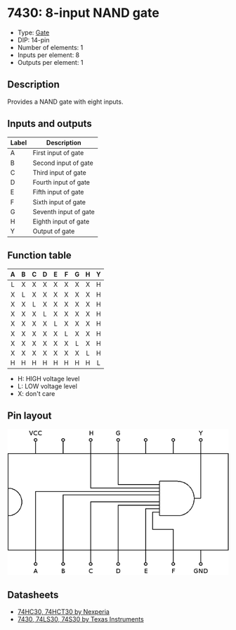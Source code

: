 # 7430: 8-input NAND gate

- Type: [Gate](gates.md)
- DIP: 14-pin
- Number of elements: 1
- Inputs per element: 8
- Outputs per element: 1

## Description

Provides a NAND gate with eight inputs.

## Inputs and outputs

| Label | Description            |
| ----- | ---------------------- |
| A     | First input of gate    |
| B     | Second input of gate   |
| C     | Third input of gate    |
| D     | Fourth input of gate   |
| E     | Fifth  input of gate   |
| F     | Sixth  input of gate   |
| G     | Seventh input of gate  |
| H     | Eighth input of gate   |
| Y     | Output of gate         |

## Function table

| A   | B   | C   | D   | E   | F   | G   | H   | Y   |
|:---:|:---:|:---:|:---:|:---:|:---:|:---:|:---:|:---:|
| L   | X   | X   | X   | X   | X   | X   | X   | H   |
| X   | L   | X   | X   | X   | X   | X   | X   | H   |
| X   | X   | L   | X   | X   | X   | X   | X   | H   |
| X   | X   | X   | L   | X   | X   | X   | X   | H   |
| X   | X   | X   | X   | L   | X   | X   | X   | H   |
| X   | X   | X   | X   | X   | L   | X   | X   | H   |
| X   | X   | X   | X   | X   | X   | L   | X   | H   |
| X   | X   | X   | X   | X   | X   | X   | L   | H   |
| H   | H   | H   | H   | H   | H   | H   | H   | L   |

- H: HIGH voltage level
- L: LOW voltage level
- X: don't care

## Pin layout

![](../dia/7430-dip.png)

## Datasheets

- [74HC30, 74HCT30 by Nexperia](https://assets.nexperia.com/documents/data-sheet/74HC_HCT30.pdf)
- [7430, 74LS30, 74S30 by Texas Instruments](http://www.ti.com.cn/cn/lit/ds/symlink/sn7430.pdf)
